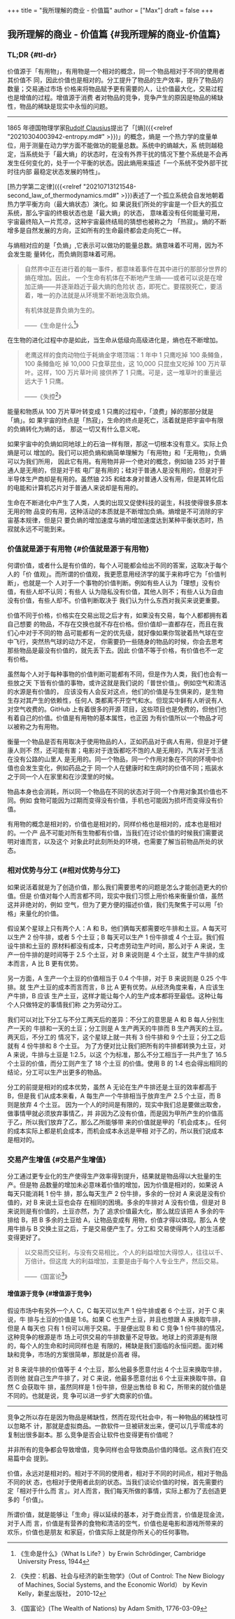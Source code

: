 +++
title = "我所理解的商业 - 价值篇"
author = ["Max"]
draft = false
+++

## 我所理解的商业 - 价值篇 {#我所理解的商业-价值篇}


### TL;DR {#tl-dr}

价值源于「有用物」，有用物是一个相对的概念，同一个物品相对于不同的使用者其价值不
同，因此价值也是相对的。分工提升了物品的生产效率，提升了物品的数量；交易通过市场
价格来将物品赋予更有需要的人，让价值最大化，交易过程也是增值的过程。增值源于消费
者对物品的竞争，竞争产生的原因是物品的稀缺性，物品的稀缺是现实中永恒的问题。

---

1865 年德国物理学家[Rudolf Clausius](https://zh.wikipedia.org/wiki/%E9%AD%AF%E9%81%93%E5%A4%AB%C2%B7%E5%85%8B%E5%8B%9E%E4%BF%AE%E6%96%AF)提出了「[熵]({{<relref "20210304003942-entropy.md#" >}})」的概念，熵是
一个热力学的度量单位，用于测量在动力学方面不能做功的能量总数。系统中的熵越大，系
统则越稳定，当系统处于「最大熵」的状态时，在没有外界干扰的情况下整个系统是不会再
发生任何变化的，处于一个平衡的状态。因此熵用来描述「一个系统不受外部干扰时往内部
最稳定状态发展的特性」。

[热力学第二定律]({{<relref "20210713121548-second_law_of_thermodynamics.md#" >}})表述了一个孤立系统会自发地朝着热力学平衡方向（最大熵状态）演化。如
果说我们所处的宇宙是一个巨大的孤立系统，那么宇宙的终极状态也是「最大熵」的状态，
意味着没有任何能量可用，宇宙最终陷入一片荒凉，这种宇宙最终结局的猜想也被称之为
「热寂」。熵的不断增多是自然发展的方向，正如所有的生命最终都会走向死亡一样。

与熵相对应的是「负熵」,它表示可以做功的能量总数。熵意味着不可用，因为不会发生能
量转化，而负熵则意味着可用。

> 自然界中正在进行着的每一事件，都意味着事件在其中进行的那部分世界的熵在增加。因此，
> 一个生命有机体在不断地产生熵——或者可以说是在增加正熵——并逐渐趋近于最大熵的危险状
> 态，即死亡。要摆脱死亡，要活着，唯一的办法就是从环境里不断地汲取负熵。
>
> 有机体就是靠负熵为生的。
>
> ——《生命是什么[^fn:1]》

在生物的进化过程中亦是如此，当生命从低级向高级进化是，熵也在不断增加。

> 老鹰这样的食肉动物位于耗熵金字塔顶端：1 年中 1 只鹰吃掉 100 条鳟鱼，100 条鳟鱼吃
> 掉 10,000 只食草昆虫，这 10,000 只昆虫又吃掉 100 万片草叶。这样，100 万片草叶间
> 接供养了 1 只鹰。可是，这一堆草叶的重量远远大于 1 只鹰。
>
> ——《失控[^fn:2]》

能量和物质从 100 万片草叶转变成 1 只鹰的过程中，「浪费」掉的那部分就是「熵」。如
果宇宙的终点是「热寂」，生命的终点是死亡，活着就是把宇宙中有限的负熵转化为熵的话，
那这一切又有什么意义呢。

如果宇宙中的负熵如同地球上的石油一样有限，那这一切根本没有意义。实际上负熵是可以
增加的。我们可以把负熵和熵简单理解为「有用物」和「无用物」，负熵可以为我们所用，
因此它有用。有用物并非一个绝对的概念，例如铀 235 对于普通人是无用的，但是对于核
电厂是有用的；硅对于普通人是没有用的，但是对于半导体生产商却是有用的。虽然铀 235
和硅本身对普通人没有用，但是其转化后的电能和计算机芯片对于普通人来说却是有用的。

生命在不断进化中产生了人类，人类的出现又促使科技的诞生，科技使得很多原本无用的物
品变的有用，这种活动的本质就是不断增加负熵。熵增是不可消除的宇宙基本规律，但是只
要负熵的增加速度与熵的增加速度达到某种平衡状态时，热寂就永远不可能到来。


### 价值就是源于有用物 {#价值就是源于有用物}

何谓价值，或者什么是有价值的，每个人可能都会给出不同的答案，这取决于每个人的「价
值观」。而所谓的价值观，我更愿意用经济学的属于来称呼它为「价值判断」，也就是一个
人对于一个事物的价值判断。例如有些人认为「理想」没有价值，有些人却不认同；有些人
认为隐私没有价值，其他人则不；有些人认为自由没有价值，有些人却不。价值判断取决于
我们认为什么东西对我买来说更重要。

价值不同于价格，价格实在交易出现之后才有，如果没有交易，每个人都都拥有着自己想要
的物品，不存在交换也就不存在价格。但价值却一直都存在，而且在我们心中对于不同的物
品可能都有一定的优先级，就好像如果你驾驶着热气球在空中飞行，突然热气球的动力不足，
你需要扔一些随身的物品的时候，你会去思考那些物品是最没有价值的，就先丢下去。因此
价值不等于价格，有价值也不一定有价格。

虽然每个人对于每种事物的价值判断可能都有不同，但是作为人类，我们也会有一些放之天
下皆有价值的事物，或许这就是我们说的「普世价值」。例如空气和清洁的水源是有价值的，
应该没有人会反对这点，他们的价值是与生俱来的，是生物生存对其产生的依赖性，任何人
类都离不开空气和水。但现实中鲜有人听说有人对空气收费的。GitHub 上有着很多的开源
项目，这些项目也是免费的，但他们也有着自己的价值。价值是有用物的基本属性，也正因
为有价值所以一个物品才可以被称之为有用物。

衡量一个物品是否有用取决于使用物品的人，正如药品对于病人有用，但是对于健康人则不
然，还可能有害；电影对于连饭都吃不饱的人是无用的，汽车对于生活在没有公路的山里人
是无用的。同一个物品，同一个作用对象在不同的环境中价值也会发生变化，例如药品之于
同一个人在健康时和生病时的价值不同；瓶装水之于同一个人在家里和在沙漠里的时候。

物品本身也会消耗，所以同一个物品在不同的状态对于同一个作用对象其价值也不同。例如
食物可能因为过期而变得没有价值，手机也可能因为损坏而变得没有价值。

有用物的概念是相对的，价值也是相对的，同样价格也是相对的，成本也是相对的。一个产
品不可能对所有生物都有价值，当我们在讨论价值的时候我们需要说明对谁而言，以及这个
对象此时此刻所处的环境，也需要了解当前物品所处的状态。


### 相对优势与分工 {#相对优势与分工}

如果说活着就是为了创造价值，那么我们需要思考的问题是怎么才能创造更大的价值。但是
价值对每个人而言都不同，现实中我们习惯上用价格来衡量价值，虽然这并非绝对的，例如
空气，但为了更方便的描述价值，我们先聚焦于可以用「价格」来量化的价值。

假设某个星球上只有两个人：A 和 B，他们俩每天都需要吃牛排和土豆。A 每天可以生产 2
份牛排，或者 5 个土豆；B 每天可以生产 1 份牛排或 4 个土豆。我们假设牛排和土豆的
原材料都没有成本，只考虑劳动生产时间，那么对于 A 来说，生产一份牛排的是时间等于
2.5 个土豆，对 B 来说则是 4 个土豆，就生产牛排的成本而言，A 比 B 更有优势。

另一方面，A 生产一个土豆的价值相当于 0.4 个牛排，对于 B 来说则是 0.25 个牛排。就
生产土豆的成本而言而言，B 比 A 更有优势。从经济角度来看，A 应该生产牛排，B 应该
生产土豆，这样才能让每个人的生产成本都将至最低。这种让每个人只做特定的事情我们称
之为劳动分工。

我们可以对比下分工与不分工两天后的差异：不分工的意思是 A 和 B 每人分别生产一天的
牛排和一天的土豆；分工则是 A 生产两天的牛排而 B 生产两天的土豆。两天后，不分工的
情况下，这个星球上就一共有 3 份牛排和 9 个土豆；分工之后就有 4 份牛排和 8 个土豆。
为了方便对比让我们把所有的牛排都转换为土豆，对 A 来说，牛排与土豆是 1:2.5，以这
个为标准，那么不分工相当于一共产生了 16.5 个土豆的价值，而分工则产生了 18 个土豆
的价值。使用 B 的 1:4 也会得出相同的结论，分工可以生产出更多的物品。

分工的前提是相对的成本优势，虽然 A 无论在生产牛排还是土豆的效率都高于 B，但是我
们从成本来看，A 每生产一个牛排相当于放弃生产 2.5 个土豆，而 B 则是放弃 4 个土豆。
因为一个人的时间是有限的，现实中我们总是要做出取舍，做事情甲就必须放弃事情乙，并
非因为乙没有价值，而是因为甲所产生的价值高于乙，所以我们放弃了乙，那么乙所能够带
来的价值就是甲的「机会成本」。任何的成本实际上都是机会成本，而机会成本永远是甲相
对于乙的，所以我们说成本是相对的。


### 交易产生增值 {#交易产生增值}

分工通过更专业化的生产使得生产效率得到提升，结果就是物品得以大批量的生产。但是物
品数量的增加未必意味着价值的增加，因为价值是相对的，如果说 A 每天只能消耗 1 份牛
排，那么每天生产 2 份牛排，多余的一份对 A 来说是没有价值的，对 B 来说土豆也会存
在相同的困境。多余的牛排对 A 没有价值，但是对 B 来说则是有价值的，土豆亦然，为了
追求价值最大化，那么就应该把 A 多余的牛排给 B，把 B 多余的土豆给 A，让物品变成有
用物，价值才得以体现。那么 A 使用牛排与 B 交换土豆之后，于是交易便产生了。分工和
交易使得两个人的生活都变得更好了。

> 以交易而交征利，与没有交易相比，个人的利益增加大得惊人，往往以千、万倍计。但这庞
> 大的利益增加，主要是由于每个人专业生产，然后交易。
>
> ——《国富论[^fn:3]》


#### 增值源于竞争 {#增值源于竞争}

假设市场中有另外一个人 C，C 每天可以生产 1 份牛排或者 6 个土豆，对于 C 来说，牛
排与土豆的价值是 1:6。如果 C 也生产土豆，并且也想跟 A 来换取牛排，但是 A 每天也
只有 1 份可以用于交易。于是便出现 B 和 C 竞争 1 份牛排的情况，这种竞争的根源是市
场上可供交易的牛排数量不足导致。地球上的资源是有限的，每个人的生命和时间同样也是
有限的，稀缺是我们面临的永恒问题。面对稀缺和竞争，市场的方案很简单，那就是价高者
得。

对 B 来说牛排的价值等于 4 个土豆，那么他最多愿意付出 4 个土豆来换取牛排，否则他
就自己生产牛排了，对 C 来说，他最多愿意付出 6 个土豆来换取牛排。自然 C 会获取牛
排，虽然同样是 1 份牛排，但是出售给 B 和 C，所带来的就价值是不同的。也就是说，竞
争可以进一步扩大商家的价值。

---

竞争之所以存在是因为物品是稀缺性，然而在现代社会中，有一种物品的稀缺性可以忽略不
计，那就是虚拟商品。一款软件一旦被研发出来，便可以几乎零成本的复制出很多副本。那
么竞争是否会让软件也变得更有价值呢？

并非所有的竞争都会导致增值，竞争同样也会导致商品价值的降低。这点我们在交易篇中会
提到。

价值，永远对是相对的。相对于不同的使用者，相对于不同的时间点，相对于物品不同的状
态，也相对于使用者此刻的状态。当我们谈论价值的时候，首先需要约定「相对于什么而
言」。对人而言，我们每天所做的事情，实际上都为了去创造更多的「价值」。

所谓价值，就是能够让「生命」得以延续的基本，对于商业而言，价值是现金流，对于人而
言，价值是有营养的食物和清洁的空气，价值也是电影和游戏所带来的欢乐，价值也是朋友
和家庭，价值实际上就是你所关心的任何事物。

[^fn:1]: 《生命是什么》（What Is Life? ）by Erwin Schrödinger, Cambridge University Press, 1944
[^fn:2]: 《失控：机器、社会与经济的新生物学》（Out of Control: The New Biology of Machines, Social Systems, and the Economic World） by Kevin Kelly，新星出版社， 2010-12
[^fn:3]: 《国富论》(The Wealth of Nations) by Adam Smith, 1776-03-09